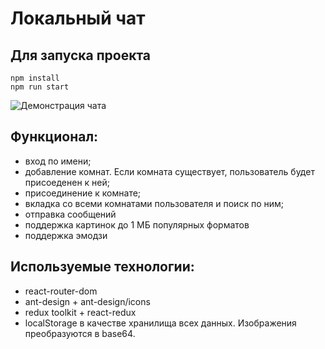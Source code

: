 # Локальный чат

## Для запуска проекта

```
npm install
npm run start
```

![Демонстрация чата](https://github.com/evgeniy-strel/local-chat/assets/82458628/6d749507-d24d-498a-a4d7-9b7db9ab01eb)

## Функционал:
- вход по имени;
- добавление комнат. Если комната существует, пользователь будет присоеденен к ней;
- присоединение к комнате;
- вкладка со всеми комнатами пользователя и поиск по ним;
- отправка сообщений
- поддержка картинок до 1 МБ популярных форматов
- поддержка эмодзи

## Используемые технологии:
- react-router-dom
- ant-design + ant-design/icons
- redux toolkit + react-redux
- localStorage в качестве хранилища всех данных. Изображения преобразуются в base64.


